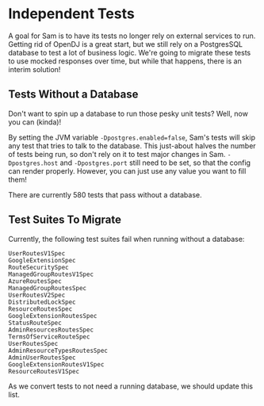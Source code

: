 # Independent Tests
A goal for Sam is to have its tests no longer rely on external services to run. Getting rid of OpenDJ is a great start,
but we still rely on a PostgresSQL database to test a lot of business logic. We're going to migrate these tests to use
mocked responses over time, but while that happens, there is an interim solution!

## Tests Without a Database
Don't want to spin up a database to run those pesky unit tests? Well, now you can (kinda)!

By setting the JVM variable `-Dpostgres.enabled=false`, Sam's tests will skip any test that tries to talk to the database.
This just-about halves the number of tests being run, so don't rely on it to test major changes in Sam.
`-Dpostgres.host` and `-Dpostgres.port` still need to be set, so that the config can render properly.
However, you can just use any value you want to fill them!

There are currently 580 tests that pass without a database.

## Test Suites To Migrate
Currently, the following test suites fail when running without a database:
```
UserRoutesV1Spec
GoogleExtensionSpec
RouteSecuritySpec
ManagedGroupRoutesV1Spec
AzureRoutesSpec
ManagedGroupRoutesSpec
UserRoutesV2Spec
DistributedLockSpec
ResourceRoutesSpec
GoogleExtensionRoutesSpec
StatusRouteSpec
AdminResourcesRoutesSpec
TermsOfServiceRouteSpec
UserRoutesSpec
AdminResourceTypesRoutesSpec
AdminUserRoutesSpec
GoogleExtensionRoutesV1Spec
ResourceRoutesV1Spec
```

As we convert tests to not need a running database, we should update this list.